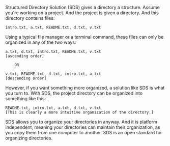 Structured Directory Solution (SDS) gives a directory a structure. Assume you're working on a project.
And the project is given a directory. And this directory contains files:

	intro.txt, a.txt, README.txt, d.txt, v.txt

Using a typical file manager or a terminal command, these files can only be organized in any of the
two ways:

	a.txt, d.txt, intro.txt, README.txt, v.txt
	[ascending order]

		OR

	v.txt, README.txt, d.txt, intro.txt, a.txt
	[descending order]

However, if you want something more organized, a solution like SDS is what you turn to. With SDS, the
project directory can be organized into something like this:

	README.txt, intro.txt, a.txt, d.txt, v.txt
	[This is clearly a more intuitive organization of the directory.]

SDS allows you to organize your directories in anyway. And it is platform independent, meaning your
directories can maintain their organization, as you copy them from one computer to another. SDS is
an open standard for organizing directories.
